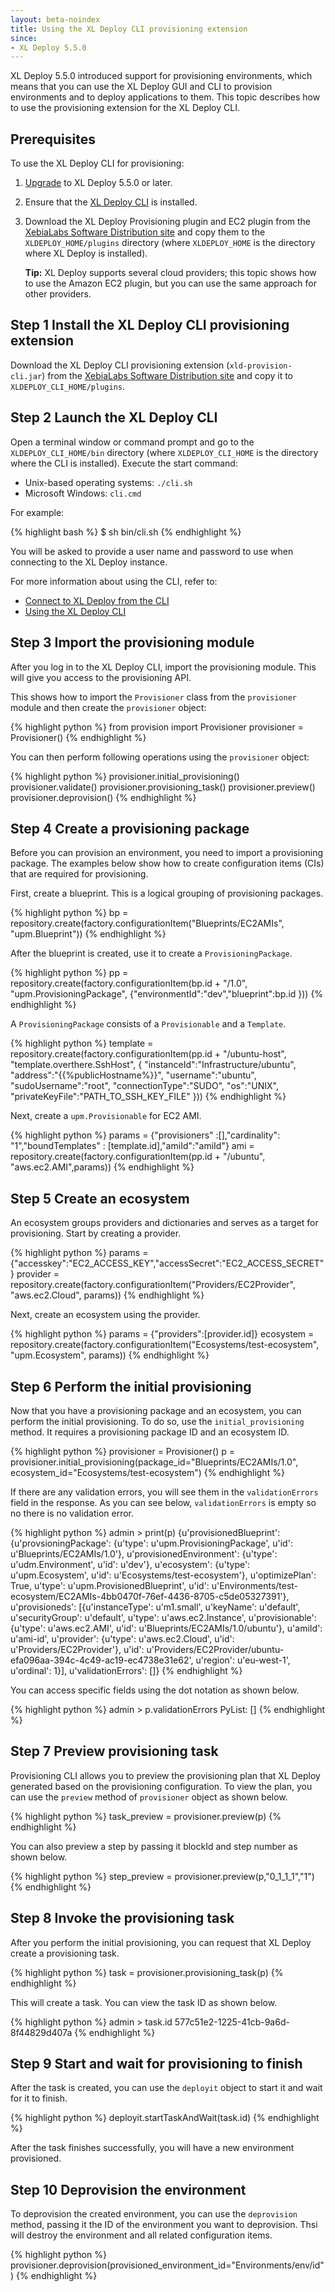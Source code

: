 ```yaml
---
layout: beta-noindex
title: Using the XL Deploy CLI provisioning extension
since:
- XL Deploy 5.5.0
---
```


XL Deploy 5.5.0 introduced support for provisioning environments, which means that you can use the XL Deploy GUI and CLI to provision environments and to deploy applications to them. This topic describes how to use the provisioning extension for the XL Deploy CLI.

## Prerequisites

To use the XL Deploy CLI for provisioning:

1. [Upgrade](/xl-deploy/how-to/upgrade-xl-deploy.html) to XL Deploy 5.5.0 or later.
1. Ensure that the [XL Deploy CLI](/xl-deploy/how-to/install-the-xl-deploy-cli.html) is installed.
1. Download the XL Deploy Provisioning plugin and EC2 plugin from the [XebiaLabs Software Distribution site](https://dist.xebialabs.com) and copy them to the `XLDEPLOY_HOME/plugins` directory (where `XLDEPLOY_HOME` is the directory where XL Deploy is installed).

    **Tip:** XL Deploy supports several cloud providers; this topic shows how to use the Amazon EC2 plugin, but you can use the same approach for other providers.

## Step 1 Install the XL Deploy CLI provisioning extension

Download the XL Deploy CLI provisioning extension (`xld-provision-cli.jar`) from the [XebiaLabs Software Distribution site](https://dist.xebialabs.com) and copy it to `XLDEPLOY_CLI_HOME/plugins`.

## Step 2 Launch the XL Deploy CLI

Open a terminal window or command prompt and go to the `XLDEPLOY_CLI_HOME/bin` directory (where `XLDEPLOY_CLI_HOME` is the directory where the CLI is installed). Execute the start command:

* Unix-based operating systems: `./cli.sh`
* Microsoft Windows: `cli.cmd`

For example:

{% highlight bash %}
$ sh bin/cli.sh
{% endhighlight %}

You will be asked to provide a user name and password to use when connecting to the XL Deploy instance.

For more information about using the CLI, refer to:

* [Connect to XL Deploy from the CLI](/xl-deploy/how-to/connect-to-xl-deploy-from-the-cli.html)
* [Using the XL Deploy CLI](/xl-deploy/how-to/using-the-xl-deploy-cli.html)

## Step 3 Import the provisioning module

After you log in to the XL Deploy CLI, import the provisioning module. This will give you access to the provisioning API.

This shows how to import the `Provisioner` class from the `provisioner` module and then create the `provisioner` object:

{% highlight python %}
from provision import Provisioner
provisioner = Provisioner()
{% endhighlight %}

You can then perform following operations using the `provisioner` object:

{% highlight python %}
provisioner.initial_provisioning()
provisioner.validate()
provisioner.provisioning_task()
provisioner.preview()
provisioner.deprovision()
{% endhighlight %}

## Step 4 Create a provisioning package

Before you can provision an environment, you need to import a provisioning package. The examples below show how to create configuration items (CIs) that are required for provisioning.

First, create a blueprint. This is a logical grouping of provisioning packages.

{% highlight python %}
bp = repository.create(factory.configurationItem("Blueprints/EC2AMIs", "upm.Blueprint"))
{% endhighlight %}

After the blueprint is created, use it to create a `ProvisioningPackage`.

{% highlight python %}
pp = repository.create(factory.configurationItem(bp.id + "/1.0", "upm.ProvisioningPackage", {"environmentId":"dev","blueprint":bp.id }))
{% endhighlight %}

A `ProvisioningPackage` consists of a `Provisionable` and a `Template`.

{% highlight python %}
template = repository.create(factory.configurationItem(pp.id + "/ubuntu-host", "template.overthere.SshHost", {
  "instanceId":"Infrastructure/ubuntu",
  "address":"{{%publicHostname%}}",
  "username":"ubuntu",
  "sudoUsername":"root",
  "connectionType":"SUDO",
  "os":"UNIX",
  "privateKeyFile":"PATH_TO_SSH_KEY_FILE"
}))
{% endhighlight %}

Next, create a `upm.Provisionable` for EC2 AMI.

{% highlight python %}
params = {"provisioners" :[],"cardinality": "1","boundTemplates" : [template.id],"amiId":"amiId"}
ami = repository.create(factory.configurationItem(pp.id + "/ubuntu", "aws.ec2.AMI",params))
{% endhighlight %}

## Step 5 Create an ecosystem

An ecosystem groups providers and dictionaries and serves as a target for provisioning. Start by creating a provider.

{% highlight python %}
params = {"accesskey":"EC2_ACCESS_KEY","accessSecret":"EC2_ACCESS_SECRET"}
provider = repository.create(factory.configurationItem("Providers/EC2Provider", "aws.ec2.Cloud", params))
{% endhighlight %}

Next, create an ecosystem using the provider.

{% highlight python %}
params = {"providers":[provider.id]}
ecosystem = repository.create(factory.configurationItem("Ecosystems/test-ecosystem", "upm.Ecosystem", params))
{% endhighlight %}

## Step 6 Perform the initial provisioning

Now that you have a provisioning package and an ecosystem, you can perform the initial provisioning. To do so, use the `initial_provisioning` method. It requires a provisioning package ID and an ecosystem ID.

{% highlight python %}
provisioner = Provisioner()
p = provisioner.initial_provisioning(package_id="Blueprints/EC2AMIs/1.0", ecosystem_id="Ecosystems/test-ecosystem")
{% endhighlight %}

If there are any validation errors, you will see them in the `validationErrors` field in the response. As you can see below, `validationErrors` is empty so no there is no validation error.

{% highlight python %}
admin > print(p)
{u'provisionedBlueprint': {u'provsioningPackage': {u'type': u'upm.ProvisioningPackage', u'id': u'Blueprints/EC2AMIs/1.0'}, u'provisionedEnvironment': {u'type': u'udm.Environment', u'id': u'dev'}, u'ecosystem': {u'type': u'upm.Ecosystem', u'id': u'Ecosystems/test-ecosystem'}, u'optimizePlan': True, u'type': u'upm.ProvisionedBlueprint', u'id': u'Environments/test-ecosystem/EC2AMIs-4bb0470f-76ef-4436-8705-c5de05327391'}, u'provisioneds': [{u'instanceType': u'm1.small', u'keyName': u'default', u'securityGroup': u'default', u'type': u'aws.ec2.Instance', u'provisionable': {u'type': u'aws.ec2.AMI', u'id': u'Blueprints/EC2AMIs/1.0/ubuntu'}, u'amiId': u'ami-id', u'provider': {u'type': u'aws.ec2.Cloud', u'id': u'Providers/EC2Provider'}, u'id': u'Providers/EC2Provider/ubuntu-efa096aa-394c-4c49-ac19-ec4738e31e62', u'region': u'eu-west-1', u'ordinal': 1}], u'validationErrors': []}
{% endhighlight %}

You can access specific fields using the dot notation as shown below.

{% highlight python %}
admin > p.validationErrors
PyList: []
{% endhighlight %}

## Step 7 Preview provisioning task

Provisioning CLI allows you to preview the provisioning plan that XL Deploy generated based on the provisioning configuration. To view the plan, you can use the `preview` method of `provisioner` object as shown below.

{% highlight python %}
task_preview = provisioner.preview(p)
{% endhighlight %}

You can also preview a step by passing it blockId and step number as shown below.

{% highlight python %}
step_preview = provisioner.preview(p,"0_1_1_1","1")
{% endhighlight %}

## Step 8 Invoke the provisioning task

After you perform the initial provisioning, you can request that XL Deploy create a provisioning task.

{% highlight python %}
task = provisioner.provisioning_task(p)
{% endhighlight %}

This will create a task. You can view the task ID as shown below.

{% highlight python %}
admin > task.id
577c51e2-1225-41cb-9a6d-8f44829d407a
{% endhighlight %}

## Step 9 Start and wait for provisioning to finish

After the task is created, you can use the `deployit` object to start it and wait for it to finish.

{% highlight python %}
deployit.startTaskAndWait(task.id)
{% endhighlight %}

After the task finishes successfully, you will have a new environment provisioned.

## Step 10 Deprovision the environment

To deprovision the created environment, you can use the `deprovision` method, passing it the ID of the environment you want to deprovision. Thsi will destroy the environment and all related configuration items.

{% highlight python %}
provisioner.deprovision(provisioned_environment_id="Environments/env/id")
{% endhighlight %}
